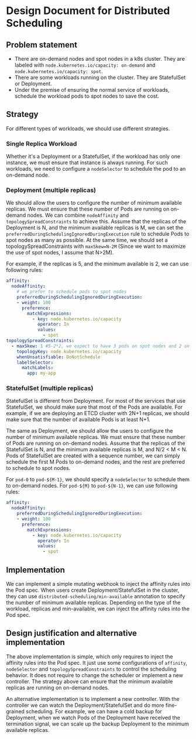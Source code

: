 # Design Document for Distributed Scheduling

## Problem statement

* There are on-demand nodes and spot nodes in a k8s cluster. They are labeled with `node.kubernetes.io/capacity: on-demand` and `node.kubernetes.io/capacity: spot`.
* There are some workloads running on the cluster. They are StatefulSet or Deployment.
* Under the premise of ensuring the normal service of workloads, schedule the workload pods to spot nodes to save the cost.

## Strategy

For different types of workloads, we should use different strategies.

### Single Replica Workload

Whether it's a Deployment or a StatefulSet, if the workload has only one instance, we must ensure that instance is always running. For such workloads, we need to configure a `nodeSelector` to schedule the pod to an on-demand node.

### Deployment (multiple replicas)

We should allow the users to configure the number of minimum available replicas. We must ensure that these number of Pods are running on on-demand nodes.
We can combine `nodeAffinity` and `topologySpreadConstraints` to achieve this. Assume that the replicas of the Deployment is N, and the minimum available replicas is M, we can set the `preferredDuringSchedulingIgnoredDuringExecution` rule to schedule Pods to spot nodes as many as possible. At the same time, we should set a topologySpreadConstraints with `maxSkew=N-2M` (Since we want to maximize the use of spot nodes, I assume that N>2M).

For example, if the replicas is 5, and the minimum available is 2, we can use following rules:

```yaml
affinity:
  nodeAffinity:
    # we prefer to schedule pods to spot nodes
    preferredDuringSchedulingIgnoredDuringExecution:
    - weight: 100
      preference:
        matchExpressions:
          - key: node.kubernetes.io/capacity
            operator: In
            values:
              - spot
topologySpreadConstraints:
  - maxSkew: 1 #5-2*2, we expect to have 3 pods on spot nodes and 2 on on-demand nodes
    topologyKey: node.kubernetes.io/capacity
    whenUnsatisfiable: DoNotSchedule
    labelSelector:
      matchLabels:
        app: my-app
```

### StatefulSet (multiple replicas)

StatefulSet is different from Deployment. For most of the services that use StatefulSet, we should make sure that most of the Pods are available.
For example, if we are deploying an ETCD cluster with 2N+1 replicas, we should make sure that the number of available Pods is at least N+1.

The same as Deployment, we should allow the users to configure the number of minimum available replicas. We must ensure that these number of Pods are running on on-demand nodes. Assume that the replicas of the StatefulSet is N, and the minimum available replicas is M, and N/2 < M < N.
Pods of StatefulSet are created with a sequence number, we can simply schedule the first M Pods to on-demand nodes, and the rest are preferred to schedule to spot nodes.

For `pod-0` to `pod-${M-1}`, we should specify a `nodeSelector` to schedule them to on-demand nodes. For `pod-${M}` to `pod-${N-1}`, we can use following rules:

```yaml
affinity:
  nodeAffinity:
    preferredDuringSchedulingIgnoredDuringExecution:
    - weight: 100
      preference:
        matchExpressions:
          - key: node.kubernetes.io/capacity
            operator: In
            values:
              - spot
```

## Implementation

We can implement a simple mutating webhook to inject the affinity rules into the Pod spec.
When users create Deployment/StatefulSet in the cluster, they can use `distributed-scheduling/min-available` annotation to specify the number of minimum available replicas.
Depending on the type of the workload, replicas and min-available, we can inject the affinity rules into the Pod spec.

## Design justification and alternative implementation

The above implementation is simple, which only requires to inject the affinity rules into the Pod spec. It just use some configurations of `affinity`, `nodeSelector` and `topologySpreadConstraints` to control the scheduling behavior. It does not require to change the scheduler or implement a new controller.
The strategy above can ensure that the minimum available replicas are running on on-demand nodes.

An alternative implementation is to implement a new controller. With the controller we can watch the Deployment/StatefulSet and do more fine-grained scheduling. For example, we can have a cold backup for Deployment, when we watch Pods of the Deployment have received the termination signal, we can scale up the backup Deployment to the minimum available replicas.
